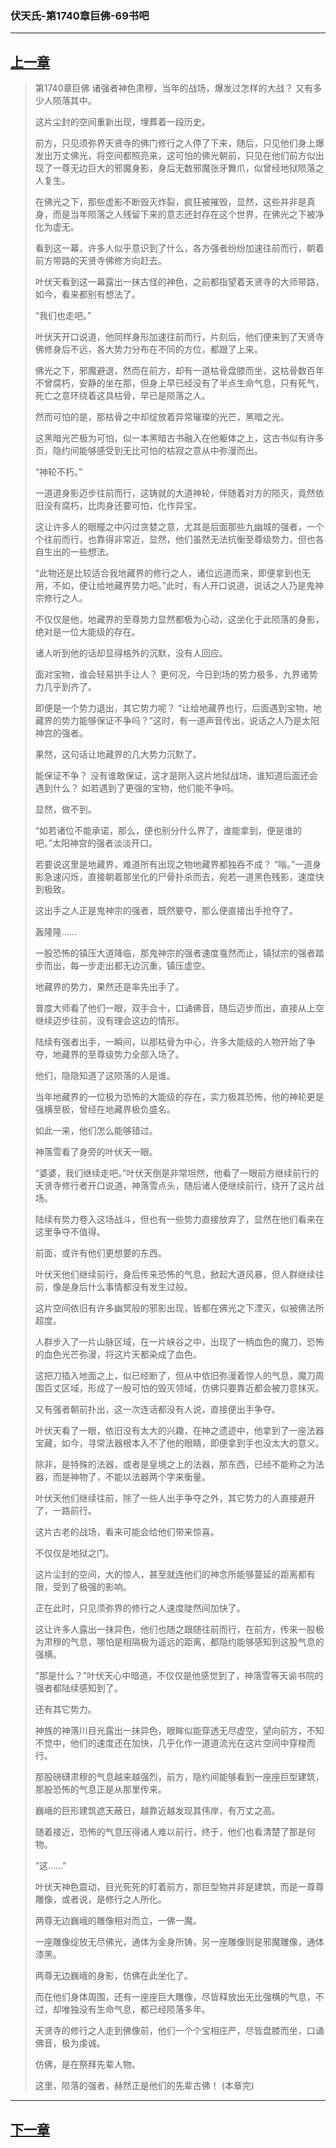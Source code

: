 ### 伏天氏-第1740章巨佛-69书吧

--------
[上一章](./cd5d24714530e5c38c58ef27b82d85a6.md)
--------


>
>
>
>第1740章巨佛
>诸强者神色肃穆，当年的战场，爆发过怎样的大战？
>又有多少人陨落其中。
>
>这片尘封的空间重新出现，埋葬着一段历史。
>
>前方，只见须弥界天贤寺的佛门修行之人停了下来，随后，只见他们身上爆发出万丈佛光，将空间都照亮来，这可怕的佛光朝前，只见在他们前方似出现了一尊无边巨大的邪魔身影，身后无数邪魔张牙舞爪，似曾经地狱陨落之人复生。
>
>在佛光之下，那些虚影不断毁灭炸裂，疯狂被摧毁，显然，这些并非是真身，而是当年陨落之人残留下来的意志还封存在这个世界，在佛光之下被净化为虚无。
>
>看到这一幕，许多人似乎意识到了什么，各方强者纷纷加速往前而行，朝着前方带路的天贤寺佛修方向赶去。
>
>叶伏天看到这一幕露出一抹古怪的神色，之前都指望着天贤寺的大师带路，如今，看来都别有想法了。
>
>“我们也走吧。”
>
>叶伏天开口说道，他同样身形加速往前而行，片刻后，他们便来到了天贤寺佛修身后不远，各大势力分布在不同的方位，都跟了上来。
>
>佛光之下，邪魔避退，然而在前方，却有一道枯骨盘膝而坐，这枯骨数百年不曾腐朽，安静的坐在那，但身上早已经没有了半点生命气息，只有死气，死亡之意环绕着这具枯骨，早已是陨落之人。
>
>然而可怕的是，那枯骨之中却绽放着异常璀璨的光芒，黑暗之光。
>
>这黑暗光芒极为可怕，似一本黑暗古书融入在他躯体之上，这古书似有许多页，隐约间能够感受到无比可怕的枯寂之意从中弥漫而出。
>
>“神轮不朽。”
>
>一道道身影迈步往前而行，这铸就的大道神轮，伴随着对方的陨灭，竟然依旧没有腐朽，比肉身还要可怕，化作异宝。
>
>这让许多人的眼瞳之中闪过贪婪之意，尤其是后面那些九幽城的强者，一个个往前而行，也靠得非常近，显然，他们虽然无法抗衡至尊级势力，但也各自生出的一些想法。
>
>“此物还是比较适合我地藏界的修行之人，诸位远道而来，即便拿到也无用，不如，便让给地藏界势力吧。”此时，有人开口说道，说话之人乃是鬼神宗修行之人。
>
>不仅仅是他，地藏界的至尊势力显然都极为心动，这坐化于此陨落的身影，绝对是一位大能级的存在。
>
>诸人听到他的话却显得格外的沉默，没有人回应。
>
>面对宝物，谁会轻易拱手让人？
>更何况，今日到场的势力极多，九界诸势力几乎到齐了。
>
>即便是一个势力退出，其它势力呢？
>“让给地藏界也行，后面遇到宝物，地藏界的势力能够保证不争吗？”这时，有一道声音传出，说话之人乃是太阳神宫的强者。
>
>果然，这句话让地藏界的几大势力沉默了。
>
>能保证不争？
>没有谁敢保证，这才是刚入这片地狱战场，谁知道后面还会遇到什么？
>如若遇到了更强的宝物，他们能不争吗。
>
>显然，做不到。
>
>“如若诸位不能承诺，那么，便也别分什么界了，谁能拿到，便是谁的吧。”太阳神宫的强者淡淡开口。
>
>若要说这里是地藏界，难道所有出现之物地藏界都独吞不成？
>“嗡。”一道身影急速闪烁，直接朝着那坐化的尸骨扑杀而去，宛若一道黑色残影，速度快到极致。
>
>这出手之人正是鬼神宗的强者，既然要夺，那么便直接出手抢夺了。
>
>轰隆隆……
>
>一股恐怖的镇压大道降临，那鬼神宗的强者速度戛然而止，镇狱宗的强者踏步而出，每一步走出都无边沉重，镇压虚空。
>
>地藏界的势力，果然还是率先出手了。
>
>普度大师看了他们一眼，双手合十，口诵佛音，随后迈步而出，直接从上空继续迈步往前，没有理会这边的情形。
>
>陆续有强者出手，一瞬间，以那枯骨为中心，许多大能级的人物开始了争夺，地藏界的至尊级势力全部入场了。
>
>他们，隐隐知道了这陨落的人是谁。
>
>当年地藏界的一位极为恐怖的大能级的存在，实力极其恐怖，他的神轮更是强横至极，曾经在地藏界极负盛名。
>
>如此一来，他们怎么能够错过。
>
>神落雪看了身旁的叶伏天一眼。
>
>“婆婆，我们继续走吧。”叶伏天倒是非常坦然，他看了一眼前方继续前行的天贤寺修行者开口说道，神落雪点头，随后诸人便继续前行，绕开了这片战场。
>
>陆续有势力卷入这场战斗，但也有一些势力直接放弃了，显然在他们看来在这里争夺不值得。
>
>前面，或许有他们更想要的东西。
>
>叶伏天他们继续前行，身后传来恐怖的气息，掀起大道风暴，但人群继续往前，像是身后什么事情都没有发生过般。
>
>这片空间依旧有许多幽冥般的邪影出现，皆都在佛光之下湮灭，似被佛法所超度。
>
>人群步入了一片山脉区域，在一片峡谷之中，出现了一柄血色的魔刀，恐怖的血色光芒弥漫，将这片天都染成了血色。
>
>这把刀插入地面之上，似已经断了，但从中依旧弥漫着惊人的气息，魔刀周围百丈区域，形成了一股可怕的毁灭领域，仿佛只要靠近都会被刀意抹灭。
>
>又有强者朝前扑出，这一次连话都没有人说，直接便出手争夺。
>
>叶伏天看了一眼，依旧没有太大的兴趣，在神之遗迹中，他拿到了一座法器宝藏，如今，寻常法器根本入不了他的眼睛，即便拿到手也没太大的意义。
>
>除非，是特殊的法器，或者是皇境之上的法器，那东西，已经不能称之为法器，而是神物了，不能以法器两个字来衡量。
>
>叶伏天他们继续往前，除了一些人出手争夺之外，其它势力的人直接避开了，一路前行。
>
>这片古老的战场，看来可能会给他们带来惊喜。
>
>不仅仅是地狱之门。
>
>这片尘封的空间，大的惊人，甚至就连他们的神念所能够蔓延的距离都有限，受到了极强的影响。
>
>正在此时，只见须弥界的修行之人速度陡然间加快了。
>
>这让许多人露出一抹异色，他们也随之跟随往前而行，在前方，传来一股极为肃穆的气息，哪怕是相隔极为遥远的距离，都隐约能够感知到这股气息的强横。
>
>“那是什么？”叶伏天心中暗道，不仅仅是他感觉到了，神落雪等天谕书院的强者都陆续感知到了。
>
>还有其它势力。
>
>神族的神落川目光露出一抹异色，眼眸似能穿透无尽虚空，望向前方，不知不觉中，他们的速度还在加快，几乎化作一道道流光在这片空间中穿梭而行。
>
>那股磅礴肃穆的气息越来越强烈，前方，隐约间能够看到一座座巨型建筑，那股恐怖的气息正是从那里传来。
>
>巍峨的巨形建筑遮天蔽日，越靠近越发现其伟岸，有万丈之高。
>
>随着接近，恐怖的气息压得诸人难以前行，终于，他们也看清楚了那是何物。
>
>“这……”
>
>叶伏天神色震动，目光死死的盯着前方，那巨型物并非是建筑，而是一尊尊雕像，或者说，是修行之人所化。
>
>两尊无边巍峨的雕像相对而立，一佛一魔。
>
>一座雕像绽放无尽佛光，通体为金身所铸，另一座雕像则是邪魔雕像，通体漆黑。
>
>两尊无边巍峨的身影，仿佛在此坐化了。
>
>而在他们身体周围，还有一座座巨大雕像，尽皆释放出无比强横的气息，不过，却唯独没有生命气息，都已经陨落多年。
>
>天贤寺的修行之人走到佛像前，他们一个个宝相庄严，尽皆盘膝而坐，口诵佛音，极为虔诚。
>
>仿佛，是在祭拜先辈人物。
>
>这里，陨落的强者，赫然正是他们的先辈古佛！
>(本章完)
>
>

--------
[下一章](./23cef0b8b5fe1fe4f61297df26732625.md)
--------
